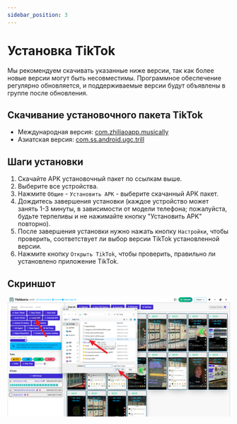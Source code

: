```yaml
---
sidebar_position: 3
---
```


# Установка TikTok

Мы рекомендуем скачивать указанные ниже версии, так как более новые версии могут быть несовместимы. Программное обеспечение регулярно обновляется, и поддерживаемые версии будут объявлены в группе после обновления.

## Скачивание установочного пакета TikTok

* Международная версия: [com.zhiliaoapp.musically](https://apkpure.com/tiktok-musically-2024/com.zhiliaoapp.musically)
* Азиатская версия: [com.ss.android.ugc.trill](https://apkpure.com/tiktok/com.ss.android.ugc.trill)

## Шаги установки

1. Скачайте APK установочный пакет по ссылкам выше.
2. Выберите все устройства.
3. Нажмите `Общие` - `Установить APK` - выберите скачанный APK пакет.
4. Дождитесь завершения установки (каждое устройство может занять 1-3 минуты, в зависимости от модели телефона; пожалуйста, будьте терпеливы и не нажимайте кнопку "Установить APK" повторно).
5. После завершения установки нужно нажать кнопку `Настройки`, чтобы проверить, соответствует ли выбор версии TikTok установленной версии.
6. Нажмите кнопку `Открыть TikTok`, чтобы проверить, правильно ли установлено приложение TikTok.

## Скриншот

![install.png](../img/install.png)
